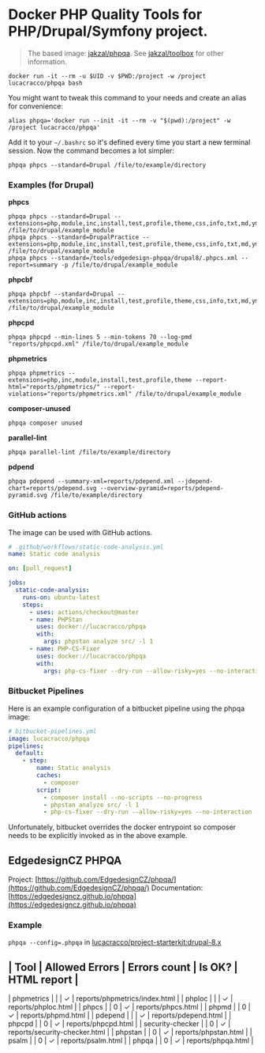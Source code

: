 # Docker PHP Quality Tools for PHP/Drupal/Symfony project.

> The based image: [jakzal/phpqa](https://github.com/jakzal/phpqa).
> See [jakzal/toolbox](https://github.com/jakzal/toolbox) for other information.

```shell
docker run -it --rm -u $UID -v $PWD:/project -w /project lucacracco/phpqa bash
```

You might want to tweak this command to your needs and create an alias for convenience:

```shell
alias phpqa='docker run --init -it --rm -v "$(pwd):/project" -w /project lucacracco/phpqa'
```

Add it to your `~/.bashrc` so it's defined every time you start a new terminal session.
Now the command becomes a lot simpler:

```shell
phpqa phpcs --standard=Drupal /file/to/example/directory
```

### Examples (for Drupal)

**phpcs**
```shell
phpqa phpcs --standard=Drupal --extensions=php,module,inc,install,test,profile,theme,css,info,txt,md,yml /file/to/drupal/example_module
phpqa phpcs --standard=DrupalPractice --extensions=php,module,inc,install,test,profile,theme,css,info,txt,md,yml /file/to/drupal/example_module
phpqa phpcs --standard=/tools/edgedesign-phpqa/drupal8/.phpcs.xml --report=summary -p /file/to/drupal/example_module
```

**phpcbf**
```shell    
phpqa phpcbf --standard=Drupal --extensions=php,module,inc,install,test,profile,theme,css,info,txt,md,yml /file/to/drupal/example_module
```

**phpcpd**
```shell    
phpqa phpcpd --min-lines 5 --min-tokens 70 --log-pmd "reports/phpcpd.xml" /file/to/drupal/example_module
```

**phpmetrics**
```shell
phpqa phpmetrics --extensions=php,inc,module,install,test,profile,theme --report-html="reports/phpmetrics/" --report-violations="reports/phpmetrics.xml" /file/to/drupal/example_module
```

**composer-unused**
```shell
phpqa composer unused
````

**parallel-lint**
```shell
phpqa parallel-lint /file/to/example/directory
````

**pdpend**
```shell
phpqa pdepend --summary-xml=reports/pdepend.xml --jdepend-chart=reports/pdepend.svg --overview-pyramid=reports/pdepend-pyramid.svg /file/to/example/directory
```

### GitHub actions

The image can be used with GitHub actions.

```yaml
# .github/workflows/static-code-analysis.yml
name: Static code analysis

on: [pull_request]

jobs:
  static-code-analysis:
    runs-on: ubuntu-latest
    steps:
      - uses: actions/checkout@master
      - name: PHPStan
        uses: docker://lucacracco/phpqa
        with:
          args: phpstan analyze src/ -l 1
      - name: PHP-CS-Fixer
        uses: docker://lucacracco/phpqa
        with:
          args: php-cs-fixer --dry-run --allow-risky=yes --no-interaction --ansi fix
```

### Bitbucket Pipelines

Here is an example configuration of a bitbucket pipeline using the phpqa image:

```yaml
# bitbucket-pipelines.yml
image: lucacracco/phpqa
pipelines:
  default:
    - step:
        name: Static analysis
        caches:
          - composer
        script:
          - composer install --no-scripts --no-progress
          - phpstan analyze src/ -l 1
          - php-cs-fixer --dry-run --allow-risky=yes --no-interaction --ansi fix
```

Unfortunately, bitbucket overrides the docker entrypoint so composer needs to be
explicitly invoked as in the above example.


## EdgedesignCZ PHPQA

Project: [https://github.com/EdgedesignCZ/phpqa/](https://github.com/EdgedesignCZ/phpqa/)
Documentation: [https://edgedesigncz.github.io/phpqa](https://edgedesigncz.github.io/phpqa)

### Example

`phpqa --config=.phpqa` in [lucacracco/project-starterkit:drupal-8.x](https://github.com/lucacracco/project-starterkit)

| Tool             | Allowed Errors | Errors count | Is OK? | HTML report                   |
---------------------------------------------------------------------------------------------
| phpmetrics       |                |              | ✓      | reports/phpmetrics/index.html |
| phploc           |                |              | ✓      | reports/phploc.html           |
| phpcs            |                | 0            | ✓      | reports/phpcs.html            |
| phpmd            |                | 0            | ✓      | reports/phpmd.html            |
| pdepend          |                |              | ✓      | reports/pdepend.html          |
| phpcpd           |                | 0            | ✓      | reports/phpcpd.html           |
| security-checker |                | 0            | ✓      | reports/security-checker.html |
| phpstan          |                | 0            | ✓      | reports/phpstan.html          |
| psalm            |                | 0            | ✓      | reports/psalm.html            |
| phpqa            |                | 0            | ✓      | reports/phpqa.html            |
